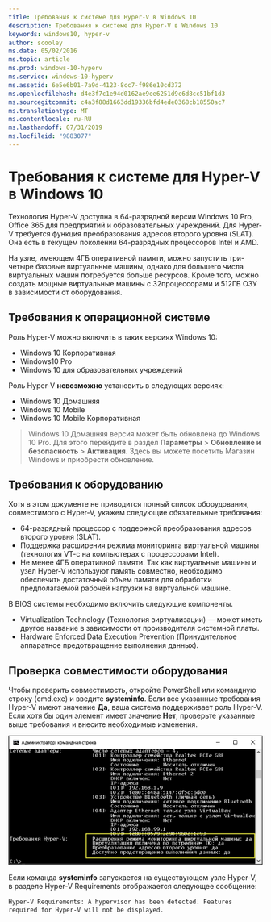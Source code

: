 ```yaml
---
title: Требования к системе для Hyper-V в Windows 10
description: Требования к системе для Hyper-V в Windows 10
keywords: windows10, hyper-v
author: scooley
ms.date: 05/02/2016
ms.topic: article
ms.prod: windows-10-hyperv
ms.service: windows-10-hyperv
ms.assetid: 6e5e6b01-7a9d-4123-8cc7-f986e10cd372
ms.openlocfilehash: d4e3f7c1e94d0162ae9ee6251d9c6d8cc51bf1d3
ms.sourcegitcommit: c4a3f88d1663dd19336bfd4ede0368cb18550ac7
ms.translationtype: MT
ms.contentlocale: ru-RU
ms.lasthandoff: 07/31/2019
ms.locfileid: "9883077"
---
```

# <a name="windows-10-hyper-v-system-requirements"></a>Требования к системе для Hyper-V в Windows 10

Технология Hyper-V доступна в 64-разрядной версии Windows 10 Pro, Office 365 для предприятий и образовательных учреждений. Для Hyper-V требуется функция преобразования адресов второго уровня (SLAT). Она есть в текущем поколении 64-разрядных процессоров Intel и AMD.

На узле, имеющем 4ГБ оперативной памяти, можно запустить три-четыре базовые виртуальные машины, однако для большего числа виртуальных машин потребуется больше ресурсов. Кроме того, можно создать мощные виртуальные машины с 32процессорами и 512ГБ ОЗУ в зависимости от оборудования.

## <a name="operating-system-requirements"></a>Требования к операционной системе

Роль Hyper-V можно включить в таких версиях Windows 10:

- Windows 10 Корпоративная
- Windows10 Pro
- Windows 10 для образовательных учреждений

Роль Hyper-V **невозможно** установить в следующих версиях:

- Windows 10 Домашняя
- Windows 10 Mobile
- Windows 10 Mobile Корпоративная

>Windows 10 Домашняя версия может быть обновлена до Windows 10 Pro. Для этого перейдите в раздел **Параметры** > **Обновление и безопасность** > **Активация**. Здесь вы можете посетить Магазин Windows и приобрести обновление.

## <a name="hardware-requirements"></a>Требования к оборудованию

Хотя в этом документе не приводится полный список оборудования, совместимого с Hyper-V, укажем следующие обязательные требования:

- 64-разрядный процессор с поддержкой преобразования адресов второго уровня (SLAT).
- Поддержка расширения режима мониторинга виртуальной машины (технология VT-c на компьютерах с процессорами Intel).
- Не менее 4ГБ оперативной памяти. Так как виртуальные машины и узел Hyper-V используют память совместно, необходимо обеспечить достаточный объем памяти для обработки предполагаемой рабочей нагрузки на виртуальной машине.

В BIOS системы необходимо включить следующие компоненты.
- Virtualization Technology (Технология виртуализации) — может иметь другое название в зависимости от производителя системной платы.
- Hardware Enforced Data Execution Prevention (Принудительное аппаратное предотвращение выполнения данных).

## <a name="verify-hardware-compatibility"></a>Проверка совместимости оборудования

Чтобы проверить совместимость, откройте PowerShell или командную строку (cmd.exe) и введите **systeminfo**. Если все указанные требования Hyper-V имеют значение **Да**, ваша система поддерживает роль Hyper-V. Если хотя бы один элемент имеет значение **Нет**, проверьте указанные выше требования и внесите необходимые изменения.

![](media/SystemInfo-upd.png)

Если команда **systeminfo** запускается на существующем узле Hyper-V, в разделе Hyper-V Requirements отображается следующее сообщение:

```
Hyper-V Requirements: A hypervisor has been detected. Features required for Hyper-V will not be displayed.
```
